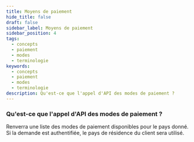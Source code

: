 ```yaml
---
title: Moyens de paiement
hide_title: false
draft: false
sidebar_label: Moyens de paiement
sidebar_position: 4
tags:
  - concepts
  - paiement
  - modes
  - terminologie
keywords:
  - concepts
  - paiement
  - modes
  - terminologie
description: Qu'est-ce que l'appel d'API des modes de paiement ?
---
```


### Qu'est-ce que l'appel d'API des modes de paiement ?

Renverra une liste des modes de paiement disponibles pour le pays donné. Si la demande est authentifiée, le pays de résidence du client sera utilisé.
